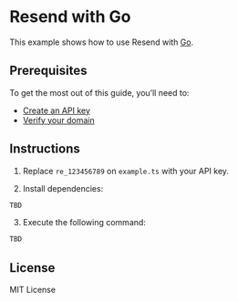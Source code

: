 # Resend with Go

This example shows how to use Resend with [Go](https://go.dev).

## Prerequisites

To get the most out of this guide, you’ll need to:

* [Create an API key](https://resend.com/api-keys)
* [Verify your domain](https://resend.com/domains)

## Instructions

1. Replace `re_123456789` on `example.ts` with your API key.

2. Install dependencies:

  ```sh
TBD
  ```

3. Execute the following command:

  ```sh
TBD
  ```

## License

MIT License